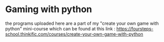 # Gaming with python
the programs uploaded here are a part of my "create your own game with python" mini-course which can be found at this link : https://foursteps-school.thinkific.com/courses/create-your-own-game-with-python
